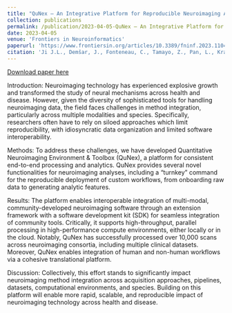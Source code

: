 ```yaml
---
title: "QuNex — An Integrative Platform for Reproducible Neuroimaging Analytics"
collection: publications
permalink: /publication/2023-04-05-QuNex — An Integrative Platform for Reproducible Neuroimaging Analytics
date: 2023-04-05
venue: 'Frontiers in Neuroinformatics'
paperurl: 'https://www.frontiersin.org/articles/10.3389/fninf.2023.1104508'
citation: 'Ji J.L., Demšar, J., Fonteneau, C., Tamayo, Z., Pan, L., Kraljič, A., Matkovič, A., Purg, N., Helmer, M., <b>Warrington, S.</b>, Winkler, A., Zerbi, V., Coalson, T.S., Glasser, M.F, Harms, M., Sotiropoulos, S.N., Murray, J.D., Anticevic, A. and Repovš, G.. (2022) “QuNex — An Integrative Platform for Reproducible Neuroimaging Analytics”, <i>Frontiers in Neuroinformatics</i>, doi.org/10.3389/fninf.2023.1104508'
---
```


<a href='https://www.frontiersin.org/articles/10.3389/fninf.2023.1104508'>Download paper here</a>

Introduction: Neuroimaging technology has experienced explosive growth and transformed the study of neural mechanisms across health and disease. However, given the diversity of sophisticated tools for handling neuroimaging data, the field faces challenges in method integration, particularly across multiple modalities and species. Specifically, researchers often have to rely on siloed approaches which limit reproducibility, with idiosyncratic data organization and limited software interoperability.

Methods: To address these challenges, we have developed Quantitative Neuroimaging Environment & Toolbox (QuNex), a platform for consistent end-to-end processing and analytics. QuNex provides several novel functionalities for neuroimaging analyses, including a “turnkey” command for the reproducible deployment of custom workflows, from onboarding raw data to generating analytic features.

Results: The platform enables interoperable integration of multi-modal, community-developed neuroimaging software through an extension framework with a software development kit (SDK) for seamless integration of community tools. Critically, it supports high-throughput, parallel processing in high-performance compute environments, either locally or in the cloud. Notably, QuNex has successfully processed over 10,000 scans across neuroimaging consortia, including multiple clinical datasets. Moreover, QuNex enables integration of human and non-human workflows via a cohesive translational platform.

Discussion: Collectively, this effort stands to significantly impact neuroimaging method integration across acquisition approaches, pipelines, datasets, computational environments, and species. Building on this platform will enable more rapid, scalable, and reproducible impact of neuroimaging technology across health and disease.
